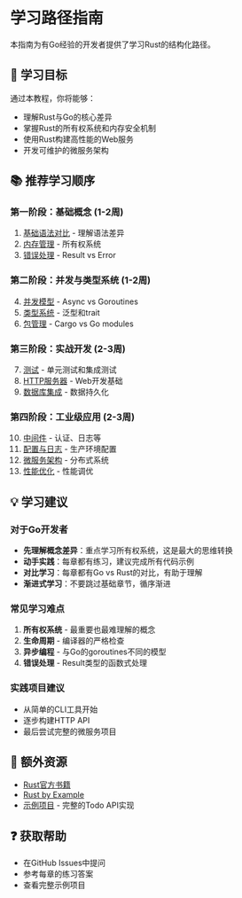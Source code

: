 # 学习路径指南

本指南为有Go经验的开发者提供了学习Rust的结构化路径。

## 🎯 学习目标

通过本教程，你将能够：
- 理解Rust与Go的核心差异
- 掌握Rust的所有权系统和内存安全机制  
- 使用Rust构建高性能的Web服务
- 开发可维护的微服务架构

## 📚 推荐学习顺序

### 第一阶段：基础概念 (1-2周)
1. [基础语法对比](./chapters/01-basic-syntax/README.md) - 理解语法差异
2. [内存管理](./chapters/02-memory-management/README.md) - 所有权系统
3. [错误处理](./chapters/03-error-handling/README.md) - Result vs Error

### 第二阶段：并发与类型系统 (1-2周)  
4. [并发模型](./chapters/04-concurrency/README.md) - Async vs Goroutines
5. [类型系统](./chapters/05-type-system/README.md) - 泛型和trait
6. [包管理](./chapters/06-package-management/README.md) - Cargo vs Go modules

### 第三阶段：实战开发 (2-3周)
7. [测试](./chapters/07-testing/README.md) - 单元测试和集成测试
8. [HTTP服务器](./chapters/09-http-server/README.md) - Web开发基础
9. [数据库集成](./chapters/10-database/README.md) - 数据持久化

### 第四阶段：工业级应用 (2-3周)
10. [中间件](./chapters/11-middleware/README.md) - 认证、日志等
11. [配置与日志](./chapters/12-config-logging/README.md) - 生产环境配置
12. [微服务架构](./chapters/13-microservices/README.md) - 分布式系统
13. [性能优化](./chapters/15-performance/README.md) - 性能调优

## 💡 学习建议

### 对于Go开发者
- **先理解概念差异**：重点学习所有权系统，这是最大的思维转换
- **动手实践**：每章都有练习，建议完成所有代码示例
- **对比学习**：每章都有Go vs Rust的对比，有助于理解
- **渐进式学习**：不要跳过基础章节，循序渐进

### 常见学习难点
1. **所有权系统** - 最重要也最难理解的概念
2. **生命周期** - 编译器的严格检查
3. **异步编程** - 与Go的goroutines不同的模型
4. **错误处理** - Result类型的函数式处理

### 实践项目建议
- 从简单的CLI工具开始
- 逐步构建HTTP API
- 最后尝试完整的微服务项目

## 🔗 额外资源

- [Rust官方书籍](https://doc.rust-lang.org/book/)
- [Rust by Example](https://doc.rust-lang.org/rust-by-example/)
- [示例项目](./examples/) - 完整的Todo API实现

## ❓ 获取帮助

- 在GitHub Issues中提问
- 参考每章的练习答案
- 查看完整示例项目